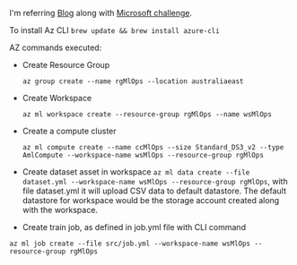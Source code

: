 I'm referring [Blog](https://arinco.com.au/blog/azure-mlops-challenge-blog-part-2/) along with [Microsoft challenge](https://microsoftlearning.github.io/mslearn-mlops/documentation/01-aml-job).

To install Az CLI ```brew update && brew install azure-cli```

AZ commands executed:
- Create Resource Group

  ```az group create --name rgMlOps --location australiaeast```

- Create Workspace

  ```az ml workspace create --resource-group rgMlOps --name wsMlOps```

- Create a compute cluster

  ```az ml compute create --name ccMlOps --size Standard_DS3_v2 --type AmlCompute --workspace-name wsMlOps --resource-group rgMlOps```

- Create dataset asset in workspace ```az ml data create --file dataset.yml --workspace-name wsMlOps --resource-group rgMlOps```, with file dataset.yml it will upload CSV data to default datastore.
The default datastore for workspace would be the storage account created along with the workspace.

- Create train job, as defined in job.yml file with CLI command

``` az ml job create --file src/job.yml --workspace-name wsMlOps --resource-group rgMlOps ```